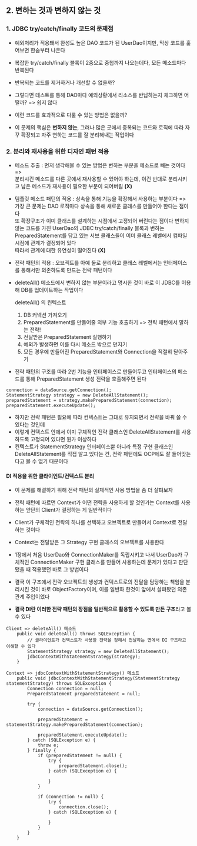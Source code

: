 ## 2. 변하는 것과 변하지 않는 것

### 1. JDBC try/catch/finally 코드의 문제점

- 예외처리가 적용돼서 완성도 높은 DAO 코드가 된 UserDao이지만, 막상 코드를 훑어보면 한숨부터 나온다
- 복잡한 try/catch/finally 블록이 2중으로 중첩까지 나오는데다, 모든 메소드마다 반복된다
- 반복되는 코드를 제거하거나 개선할 수 없을까?
- 그렇다면 테스트를 통해 DAO마다 예외상황에서 리소스를 반납하는지 체크하면 어떨까? => 쉽지 않다
- 이런 코드를 효과적으로 다룰 수 있는 방법은 없을까?


- 이 문제의 핵심은 <b>변하지 않는</b>, 그러나 많은 곳에서 중복되는 코드와 로직에 따라 자꾸 확장되고 자주 변하는 코드를 잘 분리해내는 작업이다

### 2. 분리와 재사용을 위한 디자인 패턴 적용

- 메소드 추출 : 먼저 생각해볼 수 있는 방법은 변하는 부분을 메소드로 빼는 것이다 =>  
  분리시킨 메소드를 다른 곳에서 재사용할 수 있어야 하는데, 이건 반대로 분리시키고 남은 메소드가 재사용이 필요한 부분이 되어버림 <b>(X)</b>
- 템플릿 메소드 패턴의 적용 : 상속을 통해 기능을 확장해서 사용하는 부분이다 =>
  가장 큰 문제는 DAO 로직마다 상속을 통해 새로운 클래스를 만들어야 한다는 점이다  
  또 확장구조가 이미 클래스를 설계하는 시점에서 고정되어 버린다는 점이다 변하지 않는 코드를 가진 UserDao의 JDBC try/catch/finally 블록과 변하는 PreparedStatement를 담고 있는
  서브 클래스들이 이미 클래스 레벨에서 컴파일 시점에 관계가 결정되어 있다  
  따라서 관계에 대한 유연성이 떨어진다 <b>(X)</b>


- 전략 패턴의 적용 : 오브젝트를 아예 둘로 분리하고 클래스 레벨에서는 인터페이스를 통해서만 의존하도록 만드는 전략 패턴이다
- deleteAll() 메소드에서 변하지 않는 부분이라고 명시한 것이 바로 이 JDBC를 이용해 DB를 업데이트하는 작업이다

    deleteAll() 의 컨텍스트
    1. DB 커넥션 가져오기
    2. PreparedStatement를 만들어줄 외부 기능 호출하기 => 전략 패턴에서 말하는 전략!
    3. 전달받은 PreparedStatement 실행하기
    4. 예외가 발생하면 이를 다시 메소드 밖으로 던지기
    5. 모든 경우에 만들어진 PreparedStatement와 Connection을 적절히 닫아주기

- 전략 패턴의 구조를 따라 2번 기능을 인터페이스로 만들어두고 인터페이스의 메소드를 통해 PreparedStatement 생성 전략을 호출해주면 된다

~~~
connection = dataSource.getConnection();
StatementStrategy strategy = new DeleteAllStatement();
preparedStatement = strategy.makePreparedStatement(connection);
preparedStatement.executeUpdate();
~~~

- 하지만 전략 패턴은 필요에 따라 컨텍스트는 그대로 유지되면서 전략을 바꿔 쓸 수 있다는 것인데
- 이렇게 컨텍스트 안에서 이미 구체적인 전략 클래스인 DeleteAllStatement를 사용하도록 고정되어 있다면 뭔가 이상하다
- 컨텍스트가 StatementStrategy 인터페이스뿐 아니라 특정 구현 클래스인 DeleteAllStatement를 직접 알고 있다는 건, 전략 패턴에도 OCP에도 잘 들어맞는다고 볼 수 없기 때문이다

#### DI 적용을 위한 클라이언트/컨텍스트 분리
- 이 문제를 해결하기 위해 전략 패턴의 실제적인 사용 방법을 좀 더 살펴보자
- 전략 패턴에 따르면 Context가 어떤 전략을 사용하게 할 것인가는 Context를 사용하는 앞단의 Client가 결정하는 게 일반적이다
- Client가 구체적인 전략의 하나를 선택하고 오브젝트로 만들어서 Context로 전달하는 것이다
- Context는 전달받은 그 Strategy 구현 클래스의 오브젝트를 사용한다


- 1장에서 처음 UserDao와 ConnectionMaker를 독립시키고 나서 UserDao가 구체적인 ConnectionMaker 구현 클래스를 만들어 사용하는데 문제가 있다고 판단됐을 때 적용했던 바로 그 방법이다
- 결국 이 구조에서 전략 오브젝트의 생성과 컨텍스트로의 전달을 담당하는 책임을 분리시킨 것이 바로 ObjectFactory이며, 이를 일반화 한것이 앞에서 살펴봤던 의존관계 주입이었다
- <b>결국 DI란 이러한 전략 패턴의 장점을 일반적으로 활용할 수 있도록 만든 구조</b>라고 볼 수 있다


~~~
Client => deleteAll() 메소드
    public void deleteAll() throws SQLException {
        // 클라이언트가 컨텍스트가 사용할 전략을 정해서 전달하는 면에서 DI 구조라고 이해할 수 있다
        StatementStrategy strategy = new DeleteAllStatement();
        jdbcContextWithStatementStrategy(strategy);
    }
    
Context => jdbcContextWithStatementStrategy() 메소드
    public void jdbcContextWithStatementStrategy(StatementStrategy statementStrategy) throws SQLException {
        Connection connection = null;
        PreparedStatement preparedStatement = null;

        try {
            connection = dataSource.getConnection();

            preparedStatement = statementStrategy.makePreparedStatement(connection);

            preparedStatement.executeUpdate();
        } catch (SQLException e) {
            throw e;
        } finally {
            if (preparedStatement != null) {
                try {
                    preparedStatement.close();
                } catch (SQLException e) {

                }
            }

            if (connection != null) {
                try {
                    connection.close();
                } catch (SQLException e) {

                }
            }
        }
    }
~~~

